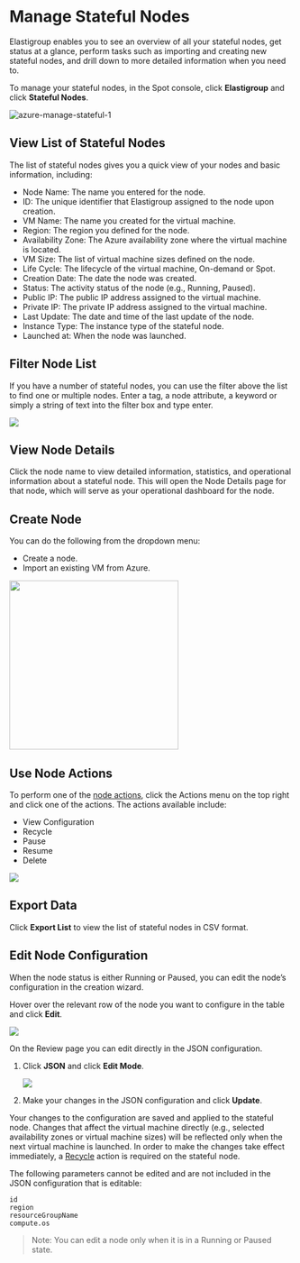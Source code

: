 # Manage Stateful Nodes

Elastigroup enables you to see an overview of all your stateful nodes, get status at a glance, perform tasks such as importing and creating new stateful nodes, and drill down to more detailed information when you need to.

To manage your stateful nodes, in the Spot console, click **Elastigroup** and click **Stateful Nodes**.

![azure-manage-stateful-1](https://github.com/user-attachments/assets/a55cf8c2-61b8-42d3-bf07-2531f367e9f8)

## View List of Stateful Nodes

The list of stateful nodes gives you a quick view of your nodes and basic information, including:

* Node Name: The name you entered for the node.
* ID: The unique identifier that Elastigroup assigned to the node upon creation.
* VM Name: The name you created for the virtual machine. 
* Region: The region you defined for the node.
* Availability Zone: The Azure availability zone where the virtual machine is located.
* VM Size: The list of virtual machine sizes defined on the node.
* Life Cycle: The lifecycle of the virtual machine, On-demand or Spot.
* Creation Date: The date the node was created.
* Status: The activity status of the node (e.g., Running, Paused).
* Public IP: The public IP address assigned to the virtual machine.
* Private IP: The private IP address assigned to the virtual machine.
* Last Update: The date and time of the last update of the node. 
* Instance Type: The instance type of the stateful node.
* Launched at: When the node was launched.

## Filter Node List

If you have a number of stateful nodes, you can use the filter above the list to find one or multiple nodes. Enter a tag, a node attribute, a keyword or simply a string of text into the filter box and type enter.

<img src="/elastigroup/_media/azure-manage-stateful-nodes-02.png" />

## View Node Details

Click the node name to view detailed information, statistics, and operational information about a stateful node. This will open the Node Details page for that node, which will serve as your operational dashboard for the node.

## Create Node

You can do the following from the dropdown menu:

* Create a node.
* Import an existing VM from Azure.  

<img src="/elastigroup/_media/azure-manage-stateful-edit-5.png" width="300" />

## Use Node Actions

To perform one of the [node actions](managed-instance/azure/features/actions), click the Actions menu on the top right and click one of the actions. The actions available include:
- View Configuration
- Recycle
- Pause
- Resume
- Delete

<img src="/elastigroup/_media/azure-manage-stateful-edit-6.png" />

## Export Data

Click **Export List** to view the list of stateful nodes in CSV format. 

## Edit Node Configuration

When the node status is either Running or Paused, you can edit the node’s configuration in the creation wizard.  

Hover over the relevant row of the node you want to configure in the table and click **Edit**.

<img src="/elastigroup/_media/azure-manage-stateful-edit-1.png" />

On the Review page you can edit directly in the JSON configuration. 

1. Click **JSON** and click **Edit Mode**.  

   <img src="/elastigroup/_media/azure-manage-stateful-edit-4.png" />

2. Make your changes in the JSON configuration and click **Update**.

Your changes to the configuration are saved and applied to the stateful node. Changes that affect the virtual machine directly (e.g., selected availability zones or virtual machine sizes) will be reflected only when the next virtual machine is launched. In order to make the changes take effect immediately, a [Recycle](managed-instance/azure/features/actions?id=recycle) action is required on the stateful node.

The following parameters cannot be edited and are not included in the JSON configuration that is editable:

`id`<br>
`region`<br>
`resourceGroupName`<br>
`compute.os`

> Note: You can edit a node only when it is in a Running or Paused state.
